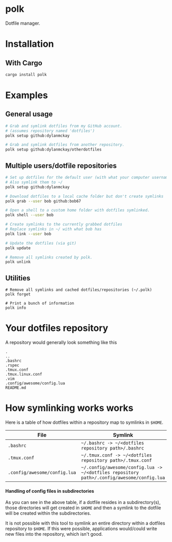 # polk

Dotfile manager.

# Installation

## With Cargo

```bash
cargo install polk
```

# Examples

## General usage

```bash
# Grab and symlink dotfiles from my GitHub account.
# (assumes repository named 'dotfiles')
polk setup github:dylanmckay

# Grab and symlink dotfiles from another repository.
polk setup github:dylanmckay/otherdotfiles
```

## Multiple users/dotfile repositories

```bash
# Set up dotfiles for the default user (with what your computer username is).
# Also symlink them to ~/
polk setup github:dylanmckay

# Download dotfiles to a local cache folder but don't create symlinks
polk grab --user bob github:bob67

# Open a shell to a custom home folder with dotfiles symlinked.
polk shell --user bob

# Create symlinks to the currently grabbed dotfiles
# Replace symlinks in ~/ with what bob has
polk link --user bob

# Update the dotfiles (via git)
polk update

# Remove all symlinks created by polk.
polk unlink
```

## Utilities

```
# Remove all symlinks and cached dotfiles/repositories (~/.polk)
polk forget

# Print a bunch of information
polk info
```

# Your dotfiles repository

A repository would generally look something like this

```
.
..
.bashrc
.rspec
.tmux.conf
.tmux.linux.conf
.vim
.config/awesome/config.lua
README.md
```

# How symlinking works works

Here is a table of how dotfiles within a repository map to symlinks in `$HOME`.

| File                          | Symlink                                                    |
| ----------------------------- | ---------------------------------------------------------- |
|  `.bashrc`                    |  `~/.bashrc -> ~/<dotfiles repository path>/.bashrc`       |
| `.tmux.conf`                  |  `~/.tmux.conf -> ~/<dotfiles repository path>/.tmux.conf` |
| `.config/awesome/config.lua`  |  `~/.config/awesome/config.lua -> ~/<dotfiles repository path>/.config/awesome/config.lua` |

#### Handling of config files in subdirectories

As you can see in the above table, if a dotfile resides in a subdirectory(s), those directories
will get created in `$HOME` and then a symlink to the dotfile will be created within the subdirectories.

It is not possible with this tool to symlink an entire directory within a dotfiles repository to `$HOME`.
If this were possible, applications would/could write new files into the repository, which isn't good.


